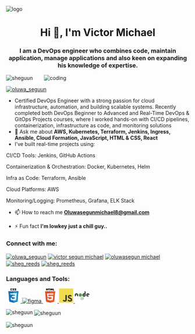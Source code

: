 ![logo](https://camo.githubusercontent.com/48ec00ed4c84e771db4a1db90b56352923a8d644452a32b434d68e97006c9337/68747470733a2f2f63686b736b696c6c732e636f6d2f77702d636f6e74656e742f75706c6f6164732f323032302f30342f504e432d416e696d617465642d42616e6e6572732e676966)
<h1 align="center">Hi 👋, I'm Victor Michael</h1>
<h3 align="center">I am a DevOps engineer who combines code, maintain application, manage applications and also keen on expanding his knowledge of expertise.</h3>
<img align="right" width="400" src="https://www.lambdatest.com/resources/images/news24.gif" alt="coding">

<p align="left"> <img src="https://komarev.com/ghpvc/?username=sheguun&label=Profile%20views&color=0e75b6&style=flat" alt="sheguun" /> </p>

<p align="left"> <a href="https://twitter.com/oluwa_seguun" target="blank"><img src="https://img.shields.io/twitter/follow/oluwa_seguun?logo=twitter&style=for-the-badge" alt="oluwa_seguun" /></a> </p>

- Certified DevOps Engineer with a strong passion for cloud infrastructure, automation, and building scalable systems. Recently completed both DevOps Beginner to Advanced and Real-Time DevOps & GitOps Projects courses, where I worked hands-on with CI/CD pipelines, containerization, infrastructure as code, and monitoring solutions
- 💬 Ask me about **AWS, Kubernetes, Terraform, Jenkins, Ingress, Ansible, Cloud Formation, JavaScript, HTML & CSS, React**
- I’ve built real-time projects using:

CI/CD Tools: Jenkins, GitHub Actions

Containerization & Orchestration: Docker, Kubernetes, Helm

Infra as Code: Terraform, Ansible

Cloud Platforms: AWS

Monitoring/Logging: Prometheus, Grafana, ELK Stack

- 📫 How to reach me **Oluwasegunmichael8@gmail.com**

- ⚡ Fun fact **I'm lowkey just a chill guy..**

<h3 align="left">Connect with me:</h3>
<p align="left">
<a href="https://twitter.com/oluwa_seguun" target="blank"><img align="center" src="https://raw.githubusercontent.com/rahuldkjain/github-profile-readme-generator/master/src/images/icons/Social/twitter.svg" alt="oluwa_seguun" height="30" width="40" /></a>
<a href="https://linkedin.com/in/victor segun michael" target="blank"><img align="center" src="https://raw.githubusercontent.com/rahuldkjain/github-profile-readme-generator/master/src/images/icons/Social/linked-in-alt.svg" alt="victor segun michael" height="30" width="40" /></a>
<a href="https://fb.com/oluwasegun michael" target="blank"><img align="center" src="https://raw.githubusercontent.com/rahuldkjain/github-profile-readme-generator/master/src/images/icons/Social/facebook.svg" alt="oluwasegun michael" height="30" width="40" /></a>
<a href="https://instagram.com/sheg_reeds" target="blank"><img align="center" src="https://raw.githubusercontent.com/rahuldkjain/github-profile-readme-generator/master/src/images/icons/Social/instagram.svg" alt="sheg_reeds" height="30" width="40" /></a>
<a href="https://www.youtube.com/c/sheg_reeds" target="blank"><img align="center" src="https://raw.githubusercontent.com/rahuldkjain/github-profile-readme-generator/master/src/images/icons/Social/youtube.svg" alt="sheg_reeds" height="30" width="40" /></a>
</p>

<h3 align="left">Languages and Tools:</h3>
<p align="left"> <a href="https://www.w3schools.com/css/" target="_blank" rel="noreferrer"> <img src="https://raw.githubusercontent.com/devicons/devicon/master/icons/css3/css3-original-wordmark.svg" alt="css3" width="40" height="40"/> </a> <a href="https://www.figma.com/" target="_blank" rel="noreferrer"> <img src="https://www.vectorlogo.zone/logos/figma/figma-icon.svg" alt="figma" width="40" height="40"/> </a> <a href="https://www.w3.org/html/" target="_blank" rel="noreferrer"> <img src="https://raw.githubusercontent.com/devicons/devicon/master/icons/html5/html5-original-wordmark.svg" alt="html5" width="40" height="40"/> </a> <a href="https://developer.mozilla.org/en-US/docs/Web/JavaScript" target="_blank" rel="noreferrer"> <img src="https://raw.githubusercontent.com/devicons/devicon/master/icons/javascript/javascript-original.svg" alt="javascript" width="40" height="40"/> </a> <a href="https://nodejs.org" target="_blank" rel="noreferrer"> <img src="https://raw.githubusercontent.com/devicons/devicon/master/icons/nodejs/nodejs-original-wordmark.svg" alt="nodejs" width="40" height="40"/> </a> </p>

<p><img align="left" src="https://github-readme-stats.vercel.app/api/top-langs?username=sheguun&show_icons=true&locale=en&layout=compact" alt="sheguun" /></p>

<p>&nbsp;<img align="center" src="https://github-readme-stats.vercel.app/api?username=sheguun&show_icons=true&locale=en" alt="sheguun" /></p>

<p><img align="center" src="https://github-readme-streak-stats.herokuapp.com/?user=sheguun&" alt="sheguun" /></p>
